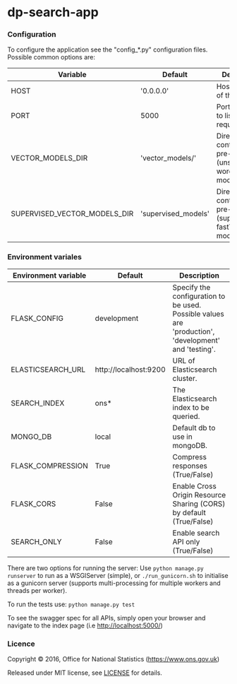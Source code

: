 dp-search-app
==================

### Configuration

To configure the application see the "config_*.py" configuration files. Possible common options are:

| Variable                     | Default                 | Description
| -----------------------------| ----------------------- | ----------------------------------------------------------------------------------------------------
| HOST                         | '0.0.0.0'               | Host address of the app.
| PORT                         | 5000                    | Port on which to listen for requests.
| VECTOR_MODELS_DIR            | 'vector_models/'        | Directory containing pre-trained (unsupervised) word2vec models.
| SUPERVISED_VECTOR_MODELS_DIR | 'supervised_models'     | Directory containing pre-training (supervised) fastText models.

### Environment variales

| Environment variable | Default                 | Description
| -------------------- | ----------------------- | ----------------------------------------------------------------------------------------------------
| FLASK_CONFIG         | development             | Specify the configuration to be used. Possible values are 'production', 'development' and 'testing'.
| ELASTICSEARCH_URL    | http://localhost:9200   | URL of Elasticsearch cluster.
| SEARCH_INDEX         | ons*                    | The Elasticsearch index to be queried.
| MONGO_DB             | local                   | Default db to use in mongoDB.
| FLASK_COMPRESSION    | True                    | Compress responses (True/False)
| FLASK_CORS           | False                   | Enable Cross Origin Resource Sharing (CORS) by default (True/False)
| SEARCH_ONLY          | False                   | Enable search API only (True/False)

There are two options for running the server:
Use ```python manage.py runserver``` to run as a WSGIServer (simple), or  ```./run_gunicorn.sh``` to initialise as a 
gunicorn server (supports multi-processing for multiple workers and threads per worker).

To run the tests use: ```python manage.py test```

To see the swagger spec for all APIs, simply open your browser and navigate to the index page (i.e [http://localhost:5000/](http://localhost:5000/))

### Licence

Copyright ©‎ 2016, Office for National Statistics (https://www.ons.gov.uk)

Released under MIT license, see [LICENSE](LICENSE.md) for details.
